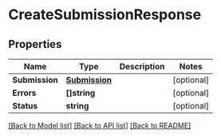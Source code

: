 # CreateSubmissionResponse

## Properties
Name | Type | Description | Notes
------------ | ------------- | ------------- | -------------
**Submission** | [**Submission**](submission.md) |  | [optional] 
**Errors** | **[]string** |  | [optional] 
**Status** | **string** |  | [optional] 

[[Back to Model list]](../README.md#documentation-for-models) [[Back to API list]](../README.md#documentation-for-api-endpoints) [[Back to README]](../README.md)


